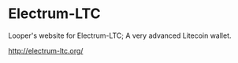 Electrum-LTC
============

Looper's website for Electrum-LTC; A very advanced Litecoin wallet.

http://electrum-ltc.org/
